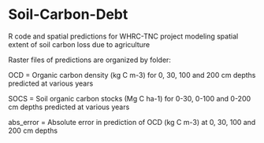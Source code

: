 # Soil-Carbon-Debt
R code and spatial predictions for WHRC-TNC project modeling spatial extent of soil carbon loss due to agriculture

Raster files of predictions are organized by folder:

OCD = Organic carbon density (kg C m-3) for 0, 30, 100 and 200 cm depths predicted at various years

SOCS = Soil organic carbon stocks (Mg C ha-1) for 0-30, 0-100 and 0-200 cm depths predicted at various years

abs_error = Absolute error in prediction of OCD (kg C m-3) at 0, 30, 100 and 200 cm depths
